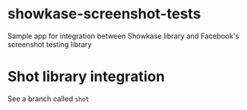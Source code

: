 # showkase-screenshot-tests
Sample app for integration between Showkase library and Facebook's screenshot testing library

# Shot library integration
See a branch called `shot`
